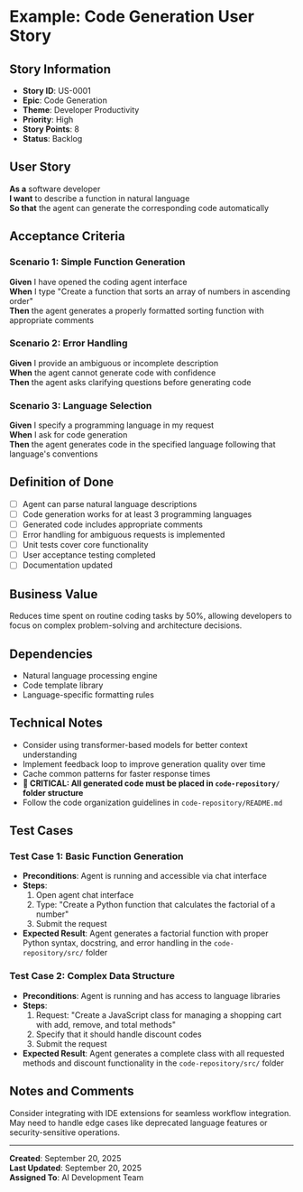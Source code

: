 # Example: Code Generation User Story

## Story Information
- **Story ID**: US-0001
- **Epic**: Code Generation
- **Theme**: Developer Productivity
- **Priority**: High
- **Story Points**: 8
- **Status**: Backlog

## User Story
**As a** software developer  
**I want** to describe a function in natural language  
**So that** the agent can generate the corresponding code automatically

## Acceptance Criteria
### Scenario 1: Simple Function Generation
**Given** I have opened the coding agent interface  
**When** I type "Create a function that sorts an array of numbers in ascending order"  
**Then** the agent generates a properly formatted sorting function with appropriate comments

### Scenario 2: Error Handling
**Given** I provide an ambiguous or incomplete description  
**When** the agent cannot generate code with confidence  
**Then** the agent asks clarifying questions before generating code

### Scenario 3: Language Selection
**Given** I specify a programming language in my request  
**When** I ask for code generation  
**Then** the agent generates code in the specified language following that language's conventions

## Definition of Done
- [ ] Agent can parse natural language descriptions
- [ ] Code generation works for at least 3 programming languages
- [ ] Generated code includes appropriate comments
- [ ] Error handling for ambiguous requests is implemented
- [ ] Unit tests cover core functionality
- [ ] User acceptance testing completed
- [ ] Documentation updated

## Business Value
Reduces time spent on routine coding tasks by 50%, allowing developers to focus on complex problem-solving and architecture decisions.

## Dependencies
- Natural language processing engine
- Code template library
- Language-specific formatting rules

## Technical Notes
- Consider using transformer-based models for better context understanding
- Implement feedback loop to improve generation quality over time
- Cache common patterns for faster response times
- **🚨 CRITICAL: All generated code must be placed in `code-repository/` folder structure**
- Follow the code organization guidelines in `code-repository/README.md`

## Test Cases
### Test Case 1: Basic Function Generation
- **Preconditions**: Agent is running and accessible via chat interface
- **Steps**: 
  1. Open agent chat interface
  2. Type: "Create a Python function that calculates the factorial of a number"
  3. Submit the request
- **Expected Result**: Agent generates a factorial function with proper Python syntax, docstring, and error handling in the `code-repository/src/` folder

### Test Case 2: Complex Data Structure
- **Preconditions**: Agent is running and has access to language libraries
- **Steps**: 
  1. Request: "Create a JavaScript class for managing a shopping cart with add, remove, and total methods"
  2. Specify that it should handle discount codes
  3. Submit the request
- **Expected Result**: Agent generates a complete class with all requested methods and discount functionality in the `code-repository/src/` folder

## Notes and Comments
Consider integrating with IDE extensions for seamless workflow integration. May need to handle edge cases like deprecated language features or security-sensitive operations.

---
**Created**: September 20, 2025  
**Last Updated**: September 20, 2025  
**Assigned To**: AI Development Team